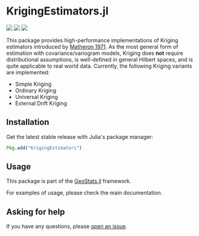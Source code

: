 # KrigingEstimators.jl

[![][travis-img]][travis-url] [![][julia-pkg-img]][julia-pkg-url] [![][codecov-img]][codecov-url]

This package provides high-performance implementations of Kriging estimators introduced by
[Matheron 1971](https://books.google.com/books/about/The_Theory_of_Regionalized_Variables_and.html?id=TGhGAAAAYAAJ).
As the most general form of estimation with covariance/variogram models, Kriging does **not** require distributional
assumptions, is well-defined in general Hilbert spaces, and is quite applicable to real world data.
Currently, the following Kriging variants are implemented:

- Simple Kriging
- Ordinary Kriging
- Universal Kriging
- External Drift Kriging

## Installation

Get the latest stable release with Julia's package manager:

```julia
Pkg.add("KrigingEstimators")
```

## Usage

This package is part of the [GeoStats.jl](https://github.com/juliohm/GeoStats.jl) framework.

For examples of usage, please check the main documentation.

## Asking for help

If you have any questions, please [open an issue](https://github.com/juliohm/KrigingEstimators.jl/issues).

[travis-img]: https://travis-ci.org/juliohm/KrigingEstimators.jl.svg?branch=master
[travis-url]: https://travis-ci.org/juliohm/KrigingEstimators.jl

[julia-pkg-img]: http://pkg.julialang.org/badges/KrigingEstimators_0.6.svg
[julia-pkg-url]: http://pkg.julialang.org/?pkg=KrigingEstimators

[codecov-img]: https://codecov.io/gh/juliohm/KrigingEstimators.jl/branch/master/graph/badge.svg
[codecov-url]: https://codecov.io/gh/juliohm/KrigingEstimators.jl
